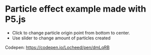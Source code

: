 # Particle effect example made with P5.js

- Click to change particle origin point from bottom to center.
- Use slider to change amount of particles created

Codepen: <https://codepen.io/Locheed/pen/dmLqRB>

